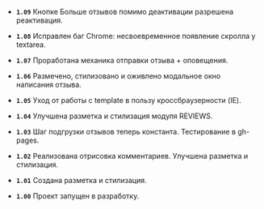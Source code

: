 - **`1.09`**  Кнопке Больше отзывов помимо деактивации разрешена реактивация.

- **`1.08`**  Исправлен баг Chrome: несвоевременное появление скролла у textarea.

- **`1.07`**  Проработана механика отправки отзыва + оповещения.

- **`1.06`**  Размечено, стилизовано и оживлено модальное окно написания отзыва.

- **`1.05`**  Уход от работы с template в пользу кроссбраузерности (IE).

- **`1.04`**  Улучшена разметка и стилизация модуля REVIEWS.

- **`1.03`**  Шаг подгрузки отзывов теперь константа. Тестирование в gh-pages.

- **`1.02`**  Реализована отрисовка комментариев. Улучшена разметка и стилизация.

- **`1.01`**  Создана разметка и стилизация.

- **`1.00`**  Проект запущен в разработку.
